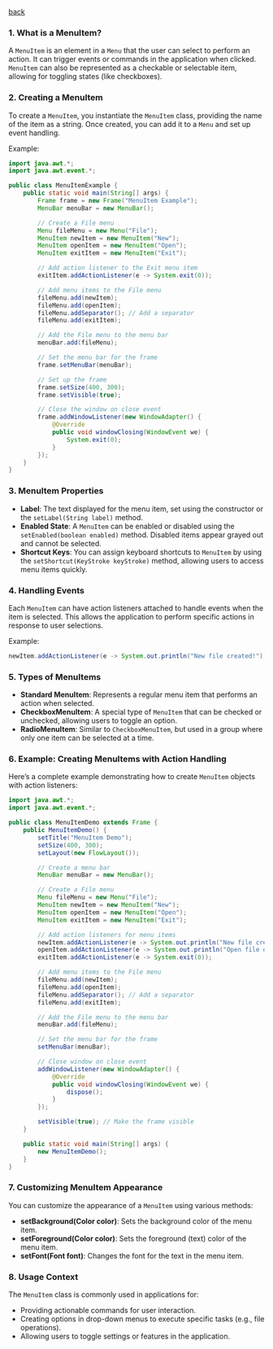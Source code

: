 [back](main.md)
### 1. **What is a MenuItem?**
A `MenuItem` is an element in a `Menu` that the user can select to perform an action. It can trigger events or commands in the application when clicked. `MenuItem` can also be represented as a checkable or selectable item, allowing for toggling states (like checkboxes).

### 2. **Creating a MenuItem**
To create a `MenuItem`, you instantiate the `MenuItem` class, providing the name of the item as a string. Once created, you can add it to a `Menu` and set up event handling.

Example:
```java
import java.awt.*;
import java.awt.event.*;

public class MenuItemExample {
    public static void main(String[] args) {
        Frame frame = new Frame("MenuItem Example");
        MenuBar menuBar = new MenuBar();

        // Create a File menu
        Menu fileMenu = new Menu("File");
        MenuItem newItem = new MenuItem("New");
        MenuItem openItem = new MenuItem("Open");
        MenuItem exitItem = new MenuItem("Exit");

        // Add action listener to the Exit menu item
        exitItem.addActionListener(e -> System.exit(0));

        // Add menu items to the File menu
        fileMenu.add(newItem);
        fileMenu.add(openItem);
        fileMenu.addSeparator(); // Add a separator
        fileMenu.add(exitItem);

        // Add the File menu to the menu bar
        menuBar.add(fileMenu);

        // Set the menu bar for the frame
        frame.setMenuBar(menuBar);

        // Set up the frame
        frame.setSize(400, 300);
        frame.setVisible(true);

        // Close the window on close event
        frame.addWindowListener(new WindowAdapter() {
            @Override
            public void windowClosing(WindowEvent we) {
                System.exit(0);
            }
        });
    }
}
```

### 3. **MenuItem Properties**
- **Label**: The text displayed for the menu item, set using the constructor or the `setLabel(String label)` method.
- **Enabled State**: A `MenuItem` can be enabled or disabled using the `setEnabled(boolean enabled)` method. Disabled items appear grayed out and cannot be selected.
- **Shortcut Keys**: You can assign keyboard shortcuts to `MenuItem` by using the `setShortcut(KeyStroke keyStroke)` method, allowing users to access menu items quickly.

### 4. **Handling Events**
Each `MenuItem` can have action listeners attached to handle events when the item is selected. This allows the application to perform specific actions in response to user selections.

Example:
```java
newItem.addActionListener(e -> System.out.println("New file created!")); // Action for New item
```

### 5. **Types of MenuItems**
- **Standard MenuItem**: Represents a regular menu item that performs an action when selected.
- **CheckboxMenuItem**: A special type of `MenuItem` that can be checked or unchecked, allowing users to toggle an option.
- **RadioMenuItem**: Similar to `CheckboxMenuItem`, but used in a group where only one item can be selected at a time.

### 6. **Example: Creating MenuItems with Action Handling**
Here’s a complete example demonstrating how to create `MenuItem` objects with action listeners:

```java
import java.awt.*;
import java.awt.event.*;

public class MenuItemDemo extends Frame {
    public MenuItemDemo() {
        setTitle("MenuItem Demo");
        setSize(400, 300);
        setLayout(new FlowLayout());

        // Create a menu bar
        MenuBar menuBar = new MenuBar();

        // Create a File menu
        Menu fileMenu = new Menu("File");
        MenuItem newItem = new MenuItem("New");
        MenuItem openItem = new MenuItem("Open");
        MenuItem exitItem = new MenuItem("Exit");

        // Add action listeners for menu items
        newItem.addActionListener(e -> System.out.println("New file created!"));
        openItem.addActionListener(e -> System.out.println("Open file dialog opened."));
        exitItem.addActionListener(e -> System.exit(0));

        // Add menu items to the File menu
        fileMenu.add(newItem);
        fileMenu.add(openItem);
        fileMenu.addSeparator(); // Add a separator
        fileMenu.add(exitItem);

        // Add the File menu to the menu bar
        menuBar.add(fileMenu);

        // Set the menu bar for the frame
        setMenuBar(menuBar);

        // Close window on close event
        addWindowListener(new WindowAdapter() {
            @Override
            public void windowClosing(WindowEvent we) {
                dispose();
            }
        });

        setVisible(true); // Make the frame visible
    }

    public static void main(String[] args) {
        new MenuItemDemo();
    }
}
```

### 7. **Customizing MenuItem Appearance**
You can customize the appearance of a `MenuItem` using various methods:
- **setBackground(Color color)**: Sets the background color of the menu item.
- **setForeground(Color color)**: Sets the foreground (text) color of the menu item.
- **setFont(Font font)**: Changes the font for the text in the menu item.

### 8. **Usage Context**
The `MenuItem` class is commonly used in applications for:
- Providing actionable commands for user interaction.
- Creating options in drop-down menus to execute specific tasks (e.g., file operations).
- Allowing users to toggle settings or features in the application.